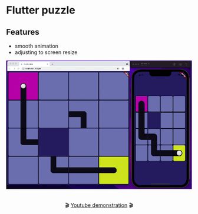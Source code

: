# Flutter puzzle

## Features

- smooth animation
- adjusting to screen resize

<div align="center">
  <img src="puzzle-picture.png" />
</div>
<p align="center">
  <br/>
  🎬 <a href="https://youtu.be/JGwgMXW9TL8">Youtube demonstration</a> 🎬
</p>